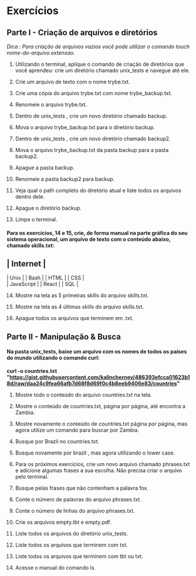 # Exercícios

## Parte I - Criação de arquivos e diretórios

*_Dica : Para criação de arquivos vazios você pode utilizar o comando touch nome-do-arquivo.extensao._*

1. Utilizando o terminal, aplique o comando de criação de diretórios que você aprendeu: crie um diretório chamado unix_tests e navegue até ele.

2. Crie um arquivo de texto com o nome trybe.txt.

3. Crie uma cópia do arquivo trybe.txt com nome trybe_backup.txt.

4. Renomeie o arquivo trybe.txt.

5. Dentro de unix_tests , crie um novo diretório chamado backup.

6. Mova o arquivo trybe_backup.txt para o diretório backup.

7. Dentro de unix_tests , crie um novo diretório chamado backup2.

8. Mova o arquivo trybe_backup.txt da pasta backup para a pasta backup2.

9. Apague a pasta backup.

10. Renomeie a pasta backup2 para backup.

11. Veja qual o path completo do diretório atual e liste todos os arquivos dentro dele.

12. Apague o diretório backup.

13. Limpe o terminal.

#### Para os exercícios, 14 e 15, crie, de forma manual na parte gráfica do seu sistema operacional, um arquivo de texto com o conteúdo abaixo, chamado skills.txt:



| Internet   |
--------------
| Unix       |
| Bash       |
| HTML       |
| CSS	     |	
| JavaScript |
| React      |
| SQL        |

14. Mostre na tela as 5 primeiras skills do arquivo skills.txt.

15. Mostre na tela as 4 últimas skills do arquivo skills.txt.

16. Apague todos os arquivos que terminem em .txt.

## Parte II - Manipulação & Busca

#### Na pasta unix_tests, baixe um arquivo com os nomes de todos os países do mundo utilizando o comando curl:

__curl -o countries.txt "https://gist.githubusercontent.com/kalinchernev/486393efcca01623b18d/raw/daa24c9fea66afb7d68f8d69f0c4b8eeb9406e83/countries"__

1. Mostre todo o conteúdo do arquivo countries.txt na tela.

2. Mostre o conteúdo de countries.txt, página por página, até encontra a Zambia.

3. Mostre novamente o conteúdo de countries.txt página por página, mas agora utilize um comando para buscar por Zambia.

4. Busque por Brazil no countries.txt.

5. Busque novamente por brazil , mas agora utilizando o lower case.

6. Para os próximos exercícios, crie um novo arquivo chamado phrases.txt e adicione algumas frases a sua escolha. Não precisa criar o arquivo pelo terminal.

7. Busque pelas frases que não contenham a palavra fox.

8. Conte o número de palavras do arquivo phrases.txt.

9. Conte o número de linhas do arquivo phrases.txt.

10. Crie os arquivos empty.tbt e empty.pdf.

11. Liste todos os arquivos do diretório unix_tests.

12. Liste todos os arquivos que terminem com txt.

13. Liste todos os arquivos que terminem com tbt ou txt.

14. Acesse o manual do comando ls.